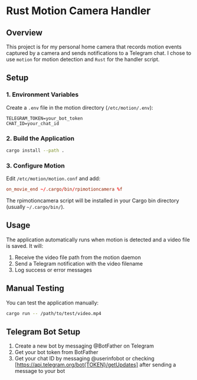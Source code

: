 # Rust Motion Camera Handler

## Overview

This project is for my personal home camera that records motion events captured
by a camera and sends notifications to a Telegram chat.
I chose to use `motion` for motion detection and `Rust` for the handler script.

## Setup

### 1. Environment Variables

Create a `.env` file in the motion directory (`/etc/motion/.env`):

```env
TELEGRAM_TOKEN=your_bot_token
CHAT_ID=your_chat_id
```

### 2. Build the Application

```bash
cargo install --path .
```

### 3. Configure Motion

Edit `/etc/motion/motion.conf` and add:

```conf
on_movie_end ~/.cargo/bin/rpimotioncamera %f
```

The rpimotioncamera script will be installed in your Cargo bin directory (usually `~/.cargo/bin/`).

## Usage

The application automatically runs when motion is detected and a video file is saved. It will:

1. Receive the video file path from the motion daemon
2. Send a Telegram notification with the video filename
3. Log success or error messages

## Manual Testing

You can test the application manually:

```bash
cargo run -- /path/to/test/video.mp4
```

## Telegram Bot Setup

1. Create a new bot by messaging @BotFather on Telegram
2. Get your bot token from BotFather
3. Get your chat ID by messaging @userinfobot or checking [https://api.telegram.org/bot{TOKEN}/getUpdates] after sending a message to your bot
